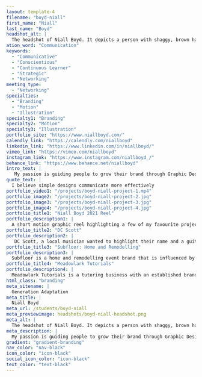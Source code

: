 ```yaml
---
layout: template-4
filename: "boyd-niall" 
first_name: "Niall"
last_name: "Boyd"
headshot_alt: |
  The headshot of Niall Boyd. It depicts a person with shaggy, brown hair, wearing a button-up shirt, smiling slightly at the camera.
ation_word: "Communication"
keywords:
  - "Communicative"
  - "Conscientious"
  - "Continuous Learner"
  - "Strategic"
  - "Networking"
meeting_type:
  - "Networking"
specialties:
  - "Branding"
  - "Motion"
  - "Illustration"
specialty1: "Branding"
specialty2: "Motion"
specialty3: "Illustration"
portfolio_site: "https://www.niallboyd.com/"
calendly_link: "https://calendly.com/niallboyd"
linkedin_link: "https://www.linkedin.com/in/niallboyd/"
vimeo_link: "https://vimeo.com/niallboyd"
instagram_link: "https://www.instagram.com/niallboyd_/"
behance_link: "https://www.behance.net/niallboyd"
intro_text: |
   My passion is guiding people to grow their brand through Graphic Design. Music inspires my work. I believe Graphic Design can communicate ideas and can reach various different audiences. 
quote_text: |
  I believe simple designs communicate more effectively
portfolio_video1: "/projects/boyd-niall-project-1.mp4"
portfolio_image2: "/projects/boyd-niall-project-2.jpg"
portfolio_image3: "/projects/boyd-niall-project-3.jpg"
portfolio_image4: "/projects/boyd-niall-project-4.jpg"
portfolio_title1: "Niall Boyd 2021 Reel"
portfolio_description1: |
  A short motion graphic reel highlighting a few of my favourite projects I’ve worked on.
portfolio_title2: "DC Scott"
portfolio_description2: |
   DC Scott, a local musician wanted to highlight their name and a guitar element in their brand. Using a stylized O to represent the guitar sound hole I made sure that the lines in the graphic element matched the lines through the other letters.
portfolio_title3: "Subfloor: Home and Remodelling"
portfolio_description3: |
  Subfloor is a home and remodelling event brand that is influenced by Danish interior, and designers such as Verner Panton.
portfolio_title4: "Meadowlark Tutorials"
portfolio_description4: |
  Meadowlark Tutorials is a tutoring business with an established brand who wanted a new, fresh, and friendly identity. I focused on the unique selling point of Meadowlark Tutorials method of private one-on-one teaching within the home.
html_class: "branding"
meta_sitename: |
  Generation Adaptation
meta_title: |
  Niall Boyd
meta_url: /students/boyd-niall
meta_previewimage: headshots/boyd-niall-headshot.png
meta_alt: |
  The headshot of Niall Boyd. It depicts a person with shaggy, brown hair, wearing a button-up shirt, smiling slightly at the camera.
meta_description: |
  My passion is guiding people to grow their brand through Graphic Design. Music inspires my work. I believe Graphic Design can communicate ideas and can reach various different audiences. 
gradient: "gradient-branding"
nav_color: "nav-black"
icon_color: "icon-black"
social_icon_color: "icon-black"
text_color: "text-black"
---
```



